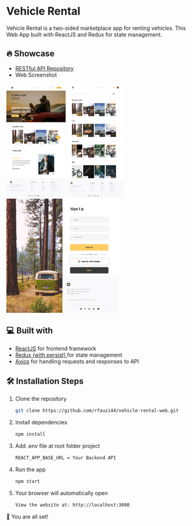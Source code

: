 # Vehicle Rental

Vehicle Rental is a two-sided marketplace app for renting vehicles. This Web App built with ReactJS and Redux for state management.

## 🔥 Showcase

- [RESTful API Repository](https://github.com/rfauzi44/vehicle-rental-api)
- Web Screenshot
<p float="left">
<img src="app1.png" alt="Alt text" height="300">
<img src="app2.png" alt="Alt text" height="300">
<img src="app3.png" alt="Alt text" height="300">
</p>

## 💻 Built with

- [ReactJS](https://github.com/facebook/react) for frontend framework
- [Redux (with persist) ](https://github.com/reduxjs/react-redux) for state management
- [Axios](https://github.com/axios/axios) for handling requests and responses to API

## 🛠️ Installation Steps

1. Clone the repository

   ```bash
   git clone https://github.com/rfauzi44/vehicle-rental-web.git
   ```

2. Install dependencies

   ```bash
   npm install
   ```

3. Add .env file at root folder project

   ```sh
   REACT_APP_BASE_URL = Your Backend API
   ```

4. Run the app

   ```bash
   npm start
   ```

5. Your browser will automatically open

   ```bash
   View the website at: http://localhost:3000
   ```
🌟 You are all set!
